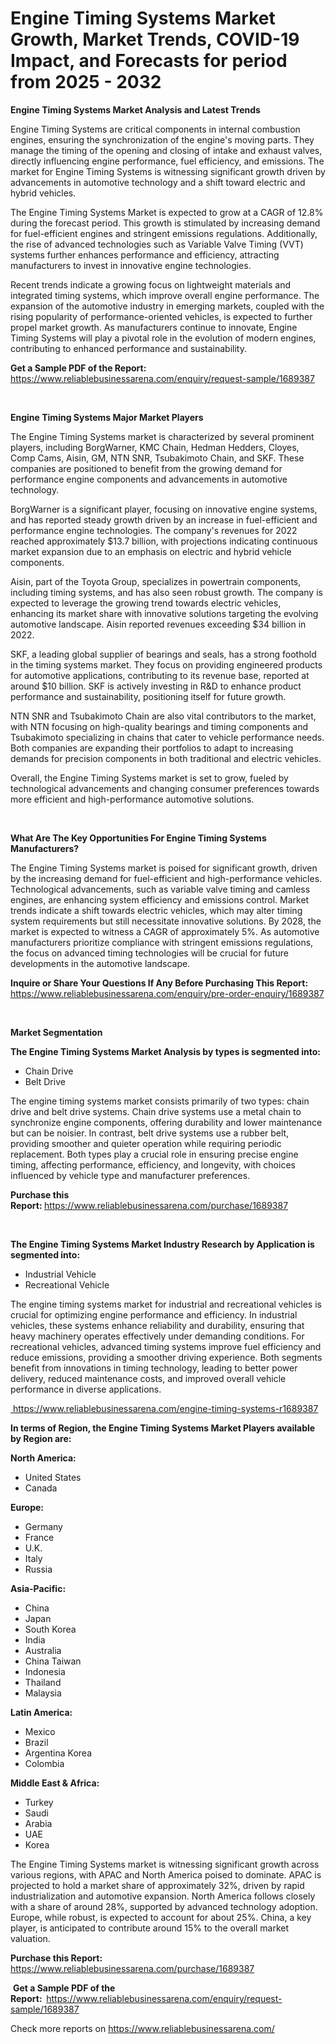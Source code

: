 <p><h1>Engine Timing Systems Market Growth, Market Trends, COVID-19 Impact, and Forecasts for period from 2025 - 2032</h1></p><p><strong>Engine Timing Systems Market Analysis and Latest Trends</strong></p>
<p><p>Engine Timing Systems are critical components in internal combustion engines, ensuring the synchronization of the engine's moving parts. They manage the timing of the opening and closing of intake and exhaust valves, directly influencing engine performance, fuel efficiency, and emissions. The market for Engine Timing Systems is witnessing significant growth driven by advancements in automotive technology and a shift toward electric and hybrid vehicles.</p><p>The Engine Timing Systems Market is expected to grow at a CAGR of 12.8% during the forecast period. This growth is stimulated by increasing demand for fuel-efficient engines and stringent emissions regulations. Additionally, the rise of advanced technologies such as Variable Valve Timing (VVT) systems further enhances performance and efficiency, attracting manufacturers to invest in innovative engine technologies.</p><p>Recent trends indicate a growing focus on lightweight materials and integrated timing systems, which improve overall engine performance. The expansion of the automotive industry in emerging markets, coupled with the rising popularity of performance-oriented vehicles, is expected to further propel market growth. As manufacturers continue to innovate, Engine Timing Systems will play a pivotal role in the evolution of modern engines, contributing to enhanced performance and sustainability.</p></p>
<p><strong>Get a Sample PDF of the Report:&nbsp;</strong> <a href="https://www.reliablebusinessarena.com/enquiry/request-sample/1689387?utm_campaign=2301&utm_medium=2&utm_source=Github&utm_content=ia&utm_term=19022025&utm_id=engine-timing-systems">https://www.reliablebusinessarena.com/enquiry/request-sample/1689387</a></p>
<p>&nbsp;</p>
<p><strong>Engine Timing Systems Major Market Players</strong></p>
<p><p>The Engine Timing Systems market is characterized by several prominent players, including BorgWarner, KMC Chain, Hedman Hedders, Cloyes, Comp Cams, Aisin, GM, NTN SNR, Tsubakimoto Chain, and SKF. These companies are positioned to benefit from the growing demand for performance engine components and advancements in automotive technology.</p><p>BorgWarner is a significant player, focusing on innovative engine systems, and has reported steady growth driven by an increase in fuel-efficient and performance engine technologies. The company's revenues for 2022 reached approximately $13.7 billion, with projections indicating continuous market expansion due to an emphasis on electric and hybrid vehicle components.</p><p>Aisin, part of the Toyota Group, specializes in powertrain components, including timing systems, and has also seen robust growth. The company is expected to leverage the growing trend towards electric vehicles, enhancing its market share with innovative solutions targeting the evolving automotive landscape. Aisin reported revenues exceeding $34 billion in 2022.</p><p>SKF, a leading global supplier of bearings and seals, has a strong foothold in the timing systems market. They focus on providing engineered products for automotive applications, contributing to its revenue base, reported at around $10 billion. SKF is actively investing in R&D to enhance product performance and sustainability, positioning itself for future growth.</p><p>NTN SNR and Tsubakimoto Chain are also vital contributors to the market, with NTN focusing on high-quality bearings and timing components and Tsubakimoto specializing in chains that cater to vehicle performance needs. Both companies are expanding their portfolios to adapt to increasing demands for precision components in both traditional and electric vehicles.</p><p>Overall, the Engine Timing Systems market is set to grow, fueled by technological advancements and changing consumer preferences towards more efficient and high-performance automotive solutions.</p></p>
<p>&nbsp;</p>
<p><strong>What Are The Key Opportunities For Engine Timing Systems Manufacturers?</strong></p>
<p><p>The Engine Timing Systems market is poised for significant growth, driven by the increasing demand for fuel-efficient and high-performance vehicles. Technological advancements, such as variable valve timing and camless engines, are enhancing system efficiency and emissions control. Market trends indicate a shift towards electric vehicles, which may alter timing system requirements but still necessitate innovative solutions. By 2028, the market is expected to witness a CAGR of approximately 5%. As automotive manufacturers prioritize compliance with stringent emissions regulations, the focus on advanced timing technologies will be crucial for future developments in the automotive landscape.</p></p>
<p><strong>Inquire or Share Your Questions If Any Before Purchasing This Report:</strong> <a href="https://www.reliablebusinessarena.com/enquiry/pre-order-enquiry/1689387?utm_campaign=2301&utm_medium=2&utm_source=Github&utm_content=ia&utm_term=19022025&utm_id=engine-timing-systems">https://www.reliablebusinessarena.com/enquiry/pre-order-enquiry/1689387</a></p>
<p>&nbsp;</p>
<p><strong>Market Segmentation</strong></p>
<p><strong>The Engine Timing Systems Market Analysis by types is segmented into:</strong></p>
<p><ul><li>Chain Drive</li><li>Belt Drive</li></ul></p>
<p><p>The engine timing systems market consists primarily of two types: chain drive and belt drive systems. Chain drive systems use a metal chain to synchronize engine components, offering durability and lower maintenance but can be noisier. In contrast, belt drive systems use a rubber belt, providing smoother and quieter operation while requiring periodic replacement. Both types play a crucial role in ensuring precise engine timing, affecting performance, efficiency, and longevity, with choices influenced by vehicle type and manufacturer preferences.</p></p>
<p><strong>Purchase this Report:&nbsp;</strong><a href="https://www.reliablebusinessarena.com/purchase/1689387?utm_campaign=2301&utm_medium=2&utm_source=Github&utm_content=ia&utm_term=19022025&utm_id=engine-timing-systems">https://www.reliablebusinessarena.com/purchase/1689387</a></p>
<p>&nbsp;</p>
<p><strong>The Engine Timing Systems Market Industry Research by Application is segmented into:</strong></p>
<p><ul><li>Industrial Vehicle</li><li>Recreational Vehicle</li></ul></p>
<p><p>The engine timing systems market for industrial and recreational vehicles is crucial for optimizing engine performance and efficiency. In industrial vehicles, these systems enhance reliability and durability, ensuring that heavy machinery operates effectively under demanding conditions. For recreational vehicles, advanced timing systems improve fuel efficiency and reduce emissions, providing a smoother driving experience. Both segments benefit from innovations in timing technology, leading to better power delivery, reduced maintenance costs, and improved overall vehicle performance in diverse applications.</p></p>
<p><a href="https://www.reliablebusinessarena.com/engine-timing-systems-r1689387?utm_campaign=2301&utm_medium=2&utm_source=Github&utm_content=ia&utm_term=19022025&utm_id=engine-timing-systems">&nbsp;https://www.reliablebusinessarena.com/engine-timing-systems-r1689387</a></p>
<p><strong>In terms of Region, the Engine Timing Systems Market Players available by Region are:</strong></p>
<p>
    <p> <strong> North America: </strong>
        <ul>
            <li>United States</li>
            <li>Canada</li>
        </ul>
        </p> 
    <p> <strong> Europe: </strong>
        <ul>
            <li>Germany</li>
            <li>France</li>
            <li>U.K.</li>
            <li>Italy</li>
            <li>Russia</li>
        </ul>
        </p> 
    <p> <strong> Asia-Pacific: </strong>
        <ul>
            <li>China</li>
            <li>Japan</li>
            <li>South Korea</li>
            <li>India</li>
            <li>Australia</li>
            <li>China Taiwan</li>
            <li>Indonesia</li>
            <li>Thailand</li>
            <li>Malaysia</li>
        </ul>
        </p> 
    <p> <strong> Latin America: </strong>
        <ul>
            <li>Mexico</li>
            <li>Brazil</li>
            <li>Argentina Korea</li>
            <li>Colombia</li>
        </ul>
        </p> 
    <p> <strong> Middle East & Africa: </strong>
        <ul>
            <li>Turkey</li>
            <li>Saudi</li>
            <li>Arabia</li>
            <li>UAE</li>
            <li>Korea</li>
        </ul>
    </p>
    </p>
<p><p>The Engine Timing Systems market is witnessing significant growth across various regions, with APAC and North America poised to dominate. APAC is projected to hold a market share of approximately 32%, driven by rapid industrialization and automotive expansion. North America follows closely with a share of around 28%, supported by advanced technology adoption. Europe, while robust, is expected to account for about 25%. China, a key player, is anticipated to contribute around 15% to the overall market valuation.</p></p>
<p><strong>Purchase this Report: </strong><a href="https://www.reliablebusinessarena.com/purchase/1689387?utm_campaign=2301&utm_medium=2&utm_source=Github&utm_content=ia&utm_term=19022025&utm_id=engine-timing-systems">https://www.reliablebusinessarena.com/purchase/1689387</a></p>
<p>&nbsp;<strong>Get a Sample PDF of the Report:&nbsp;&nbsp;</strong><a href="https://www.reliablebusinessarena.com/enquiry/request-sample/1689387?utm_campaign=2301&utm_medium=2&utm_source=Github&utm_content=ia&utm_term=19022025&utm_id=engine-timing-systems">https://www.reliablebusinessarena.com/enquiry/request-sample/1689387</a></p>
<p><strong></strong></p>
<p>Check more reports on <a href="https://www.reliablebusinessarena.com/?utm_campaign=2301&utm_medium=2&utm_source=Github&utm_content=ia&utm_term=19022025&utm_id=engine-timing-systems">https://www.reliablebusinessarena.com/</a></p>